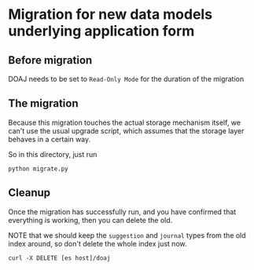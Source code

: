 # Migration for new data models underlying application form

## Before migration

DOAJ needs to be set to `Read-Only Mode` for the duration of the migration

## The migration

Because this migration touches the actual storage mechanism itself,
we can't use the usual upgrade script, which assumes that the storage layer
behaves in a certain way.

So in this directory, just run

    python migrate.py

## Cleanup

Once the migration has successfully run, and you have confirmed that everything
is working, then you can delete the old.

NOTE that we should keep the `suggestion` and `journal` types from the old
index around, so don't delete the whole index just now.

    curl -X DELETE [es host]/doaj